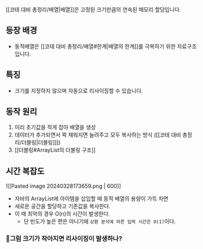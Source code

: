 [[코테 대비 총정리/배열|배열]]은 고정된 크기만큼의 연속된 메모리 할당입니다. 


## 등장 배경
- 동적배열은 [[코테 대비 총정리/배열#한계|배열의 한계]]를 극복하기 위한 자료구조입니다. 


## 특징
- 크기를 지정하지 않으며 자동으로 리사이징할 수 있습니다.


## 동작 원리
1. 미리 초기값을 작게 잡아 배열을 생성
2. 데이터가 추가되면서 꽉 채워지면 늘려주고 모두 복사하는 방식 ([[코테 대비 총정리/더블링|더블링]]])
3. [[더블링#ArrayList의 더블링 구조]]


## 시간 복잡도

![[Pasted image 20240328173659.png | 600]]

- 자바의 ArrayList에 아이템을 삽입할 때 동적 배열의 용량이 가득 차면
- 새로운 공간을 할당하고 기존값을 복사한다.
- 이 때 최악의 경우 O(n)의 시간이 발생한다.
	- 단 빈도가 높은 편은 아니기에 `상환 분석에 따른 입력 시간은 O(1)`이다.
	



### 🤔그럼 크기가 작아지면 리사이징이 발생하나?

